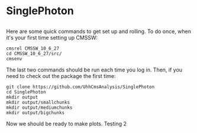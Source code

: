 # SinglePhoton

##
Here are some quick commands to get set up and rolling. To do once,
when it's your first time setting up CMSSW:
```
cmsrel CMSSW_10_6_27
cd CMSSW_10_6_27/src/
cmsenv
```

The last two commands should be run each time you log in. Then, if you need to check out the package the first time:
```
git clone https://github.com/UhhCmsAnalysis/SinglePhoton
cd SinglePhoton
mkdir output
mkdir output/smallchunks
mkdir output/mediumchunks
mkdir output/bigchunks
```

Now we should be ready to make plots. Testing 2
